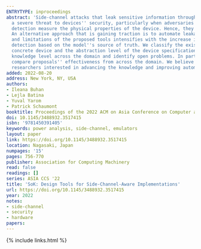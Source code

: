 ```yaml
---
ENTRYTYPE: inproceedings
abstract: 'Side-channel attacks that leak sensitive information through a computing device''s interaction with its physical environment have proven to be
  a severe threat to devices'' security, particularly when adversaries have unfettered physical access to the device. Traditional approaches for leakage
  detection measure the physical properties of the device. Hence, they cannot be used during the design process and fail to provide root cause analysis.
  An alternative approach that is gaining traction is to automate leakage detection by modeling the device. The demand to understand the scope, benefits,
  and limitations of the proposed tools intensifies with the increase in the number of proposals. In this SoK, we classify approaches to automated leakage
  detection based on the model''s source of truth. We classify the existing tools on two main parameters: whether the model includes measurements from a
  concrete device and the abstraction level of the device specification used for constructing the model. We survey the proposed tools to determine the current
  knowledge level across the domain and identify open problems. In particular, we highlight the absence of evaluation methodologies and metrics that would
  compare proposals'' effectiveness from across the domain. We believe that our results help practitioners who want to use automated leakage detection and
  researchers interested in advancing the knowledge and improving automated leakage detection.'
added: 2022-08-20
address: New York, NY, USA
authors:
- Ileana Buhan
- Lejla Batina
- Yuval Yarom
- Patrick Schaumont
booktitle: Proceedings of the 2022 ACM on Asia Conference on Computer and Communications Security
doi: 10.1145/3488932.3517415
isbn: '9781450391405'
keywords: power analysis, side-channel, emulators
layout: paper
link: https://doi.org/10.1145/3488932.3517415
location: Nagasaki, Japan
numpages: '15'
pages: 756-770
publisher: Association for Computing Machinery
read: false
readings: []
series: ASIA CCS '22
title: 'SoK: Design Tools for Side-Channel-Aware Implementations'
url: https://doi.org/10.1145/3488932.3517415
year: 2022
notes:
- side-channel
- security
- hardware
papers:
---
```

{% include links.html %}
